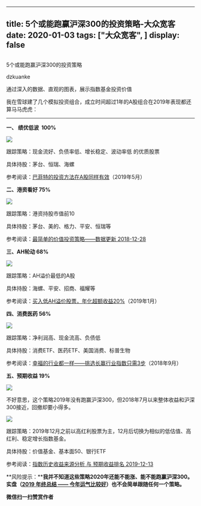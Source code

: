 
---
title:   5个或能跑赢沪深300的投资策略-大众宽客
date: 2020-01-03
tags: ["大众宽客", ]
display: false
---


## 



5个或能跑赢沪深300的投资策略




dzkuanke




通过深入的数据、直观的图表，展示指数基金投资价值


我在雪球建了几个模拟投资组合，成立时间超过1年的A股组合在2019年表现都还算马马虎虎：

****



**一、&nbsp;绩优低波&nbsp; 100%**

<img class="rich_pages" data-ratio="0.6648148148148149" data-s="300,640" src="https://mmbiz.qpic.cn/mmbiz_png/PKw3FQPmhIgXUNkqNbUVJ0sgpb9tLrCUThS9Mzwicp8S0g4QnMO2GqNEM3n7F0qJkLSaibqyGkStSB7BIibLObGicA/640?wx_fmt=png" data-type="png" data-w="1080" style=""/>

跟踪策略：现金流好、负债率低、增长稳定、波动率低 的优质股票

具体持股：茅台、恒瑞、海螺

参考阅读：[巴菲特的投资方法在A股同样有效](http://mp.weixin.qq.com/s?__biz=MzAwMTc1MDcwNw==&amp;mid=2648274479&amp;idx=1&amp;sn=953263a604abb22f6728696224c10485&amp;chksm=82f935f3b58ebce52653873091501f8524d11925e910da63ca15b701e8b9c326bcfe808002de&amp;scene=21#wechat_redirect)（2019年5月）



**二、港资看好 75%**

<img class="rich_pages" data-ratio="0.6138888888888889" data-s="300,640" src="https://mmbiz.qpic.cn/mmbiz_png/PKw3FQPmhIgXUNkqNbUVJ0sgpb9tLrCUXOpTuzBBpnAvyX4IaX5iajMicEXy9m8s4aPyqLlHbHTaHiaaBdAgbd8Ig/640?wx_fmt=png" data-type="png" data-w="1080"/>

跟踪策略：港资持股市值前10

具体持股：茅台、美的、格力、平安、恒瑞等

参考阅读：[最简单的价值投资策略——数据更新 2018-12-28](http://mp.weixin.qq.com/s?__biz=MzAwMTc1MDcwNw==&amp;mid=2648273762&amp;idx=2&amp;sn=16430375ed3e532e8922fe8116937b77&amp;chksm=82f930beb58eb9a8b2ee9e0293f92c07d01a92aca38b7602b8c0b87e7979a095c019fb31a110&amp;scene=21#wechat_redirect)



**三、AH轮动 68%**

<img class="rich_pages" data-ratio="0.6518518518518519" data-s="300,640" src="https://mmbiz.qpic.cn/mmbiz_png/PKw3FQPmhIgXUNkqNbUVJ0sgpb9tLrCUrrydaOTic5f2GBT4RFQTUe99ypVZyPC9MmmS4OjZsQnbHLj93IkCIMg/640?wx_fmt=png" data-type="png" data-w="1080" style=""/>

跟踪策略：AH溢价最低的A股

具体持股：海螺、平安、招商、福耀等

参考阅读：[买入低AH溢价股票，年化超额收益20%](http://mp.weixin.qq.com/s?__biz=MzAwMTc1MDcwNw==&amp;mid=2648273776&amp;idx=1&amp;sn=187d335cea1ec58f516b9024a81582e0&amp;chksm=82f930acb58eb9baf4f6015ed6ae6f067a772f442d746e10285459fa0bcf8242dc1f4121d4de&amp;scene=21#wechat_redirect)（2019年1月）



**四、消费医药 56%**

<img class="rich_pages" data-ratio="0.6604651162790698" data-s="300,640" src="https://mmbiz.qpic.cn/mmbiz_png/PKw3FQPmhIgXUNkqNbUVJ0sgpb9tLrCUCWjWErXicHOFjMJAZ4u2Npal3qtbIricbPQvdJiaYiaia9Wicl5E3Gr7ukuQ/640?wx_fmt=png" data-type="png" data-w="1075" style=""/>

跟踪策略：净利润高、现金流高、负债低

具体持股：消费ETF、医药ETF、美国消费、标普生物

参考阅读：[幸福的行业都一样——挑选长赢行业指数只需3步](http://mp.weixin.qq.com/s?__biz=MzAwMTc1MDcwNw==&amp;mid=2648273097&amp;idx=1&amp;sn=2f957b81f3a7e74bc0c5ee9c00f5c027&amp;chksm=82f93315b58eba03bdd47cad22bda4c984a9762246dbcad1682d68578a21f5a574b80f1b11d7&amp;scene=21#wechat_redirect)（2018年9月）



**五、预期收益&nbsp;19%**

<img class="rich_pages" data-ratio="0.630009319664492" data-s="300,640" src="https://mmbiz.qpic.cn/mmbiz_png/PKw3FQPmhIgXUNkqNbUVJ0sgpb9tLrCUJibeg5jsF7IBe2dlkKGE0KIFu26pEQvdFoBndcLL1atIwqAdDQI2EDQ/640?wx_fmt=png" data-type="png" data-w="1073" style=""/>

不好意思，这个策略2019年没有跑赢沪深300，但2018年7月以来整体收益和沪深300接近，回撤却要小得多。

<img class="rich_pages" data-ratio="0.8231481481481482" data-s="300,640" src="https://mmbiz.qpic.cn/mmbiz_png/PKw3FQPmhIgXUNkqNbUVJ0sgpb9tLrCUwd3TuHAFWKP92EXibtQbjHDpOkicdzxaNL07hWSiblvF3PjD5VEGAJqPA/640?wx_fmt=png" data-type="png" data-w="1080" style=""/>

跟踪策略：2019年12月之前以高红利股票为主，12月后切换为相似的低估值、高红利、稳定增长指数基金。

具体持股：价值基金、基本面50、银行ETF

参考阅读：[指数历史收益来源分析 与 预期收益排名 2019-12-13](http://mp.weixin.qq.com/s?__biz=MzAwMTc1MDcwNw==&amp;mid=2648275504&amp;idx=1&amp;sn=5738588e109c44f8251eb687fda04fa3&amp;chksm=82f939ecb58eb0fa386d2d06c2cc339e9b541d75d337b989a66128437985900ca8e8fc5b3c73&amp;scene=21#wechat_redirect)



**风险提示：****我并不知道这些策略2020年还能不能涨、能不能跑赢沪深300。实盘（[2019 年终总结 —— 今年运气比较好](http://mp.weixin.qq.com/s?__biz=MzAwMTc1MDcwNw==&amp;mid=2648275527&amp;idx=1&amp;sn=54ded57c9d544ebd0e8523ffcea14083&amp;chksm=82f9399bb58eb08dd219c1850dc17d26d893cf98a596c0cd182d1d9458265e82834f49ffbcc8&amp;scene=21#wechat_redirect)）也不会简单跟随任何一个策略。**


**微信扫一扫赞赏作者**













